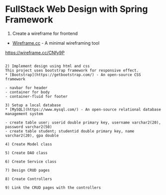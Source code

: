 # FullStack Web Design with Spring Framework 

1) Create a wireframe for frontend
* [Wireframe.cc](https://wireframe.cc/) - A minimal wireframing tool

https://wireframe.cc/CNfy9P
```

2) Implement design using html and css
This project uses bootstrap framework for responsive effect.
* [Bootstrap](https://getbootstrap.com/) - An open-source CSS framework

- navbar for header
- container for body
- container-fluid for footer

3) Setup a local database
* [MySQL](https://www.mysql.com/) - An open-source relational database management system

- create table user; userid double primary key, username varchar2(20), password varchar2(50)
- create table student; studentid double primary key, name varchar2(20), gpa double

4) Create Model class

5) Create DAO class

6) Create Service class

7) Design CRUD pages

8) Create Controllers

9) Link the CRUD pages with the controllers
